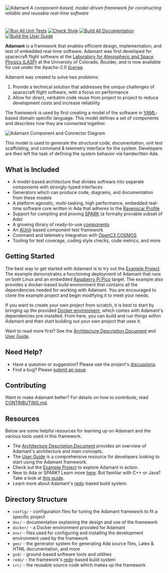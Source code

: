![Adamant](doc/logos/adamant_logo_text_black_small.png)
*A component-based, model-driven framework for constructing reliable and reusable real-time software*
#

[![Run All Unit Tests](https://github.com/lasp/adamant/actions/workflows/test_all.yml/badge.svg)](https://github.com/lasp/adamant/actions/workflows/test_all.yml)
[![Check Style](https://github.com/lasp/adamant/actions/workflows/style_all.yml/badge.svg)](https://github.com/lasp/adamant/actions/workflows/styl_all.yml)
[![Build All Documentation](https://github.com/lasp/adamant/actions/workflows/publish_all.yml/badge.svg)](https://github.com/lasp/adamant/actions/workflows/publish_all.yml)
[![Build the User Guide](https://github.com/lasp/adamant/actions/workflows/build_user_guide.yml/badge.svg)](https://github.com/lasp/adamant/actions/workflows/build_user_guide.yml)


**Adamant** is a framework that enables efficient design, implementation, and test of embedded real-time software. Adamant was first developed for spacecraft flight software at the [Laboratory for Atmospheric and Space Physics (LASP)](https://lasp.colorado.edu/) at the University of Colorado, Boulder, and is now available for use under the Apache-2.0 [license](LICENSE). 

Adamant was created to solve two problems:

 1. Provide a technical solution that addresses the unique challenges of spacecraft flight software, with a focus on performance
 2. Allow for direct, verbatim code reuse from project to project to reduce development costs and increase reliability

The framework is used by first creating a model of the software in [YAML](https://yaml.org/)-based domain specific language. This model defines a set of components and describes how they are connected together. 

 ![`Adamant Component and Connector Diagram`](doc/img/assembly.png "Adamant Component and Connector Diagram")

This model is used to generate the structural code, documentation, unit test scaffolding, and command & telemetry interface for the system. Developers are then left the task of defining the system behavior via handwritten Ada.

## What is Included

 * A model-based architecture that divides software into separate components with strongly-typed interfaces
 * Generators which can produce code, diagrams, and documentation from these models
 * A platform agnostic, multi-tasking, high performance, embedded real-time software core written in Ada that adheres to the [Ravenscar Profile](https://en.wikipedia.org/wiki/Ravenscar_profile)
 * Support for compiling and proving [SPARK](https://learn.adacore.com/courses/intro-to-spark/chapters/01_Overview.html#what-is-it) (a formally provable subset of Ada)
 * A growing library of ready-to-use [components](src/components)
 * An [AUnit](https://docs.adacore.com/live/wave/aunit/html/aunit_cb/aunit_cb.html)-based component test framework
 * Command and telemetry integration with [OpenC3 COSMOS](https://github.com/OpenC3/cosmos)
 * Tooling for test coverage, coding style checks, code metrics, and more

## Getting Started

The best way to get started with Adamant is to try out the [Example Project](https://github.com/lasp/adamant_example). The example demonstrates a functioning deployment of Adamant that runs on both Linux and an embedded [Raspberry Pi Pico](https://www.raspberrypi.com/products/raspberry-pi-pico/) target. The example also provides a docker-based build environment that contains all the dependencies needed for working with Adamant. You are encouraged to clone the example project and begin modifying it to meet your needs.

If you want to create your own project from scratch, it is best to start by bringing up the provided [Docker environment](https://github.com/lasp/adamant/tree/main/docker), which comes with Adamant's dependencies pre-installed. From here, you can build and run things within Adamant and then start building out your own project that uses it.

Want to read more first? See the [Architecture Description Document](doc/architecture_description_document/architecture_description_document.pdf) and [User Guide](doc/user_guide/user_guide.pdf).

## Need Help?

 * Have a question or suggestion? Please use the project's [discussions](https://github.com/lasp/adamant/discussions).
 * Find a bug? Please [submit an issue](https://github.com/lasp/adamant/issues).

## Contributing

Want to make Adamant better? For details on how to contribute, read [CONTRIBUTING.md](CONTRIBUTING.md).

## Resources

Below are some helpful resources for learning up on Adamant and the various tools used in this framework.

 * The [Architecture Description Document](doc/architecture_description_document/architecture_description_document.pdf) provides an overview of Adamant's architecture and main concepts.
 * The [User Guide](doc/user_guide/user_guide.pdf) is a comprehensive resource for developers looking to start using the Adamant framework.
 * Check out the [Example Project](https://github.com/lasp/adamant_example) to explore Adamant in action.
 * New to Ada or SPARK? Learn more [here](https://learn.adacore.com/). But familiar with C++ or Java? Take a look at [this guide](https://learn.adacore.com/courses/Ada_For_The_CPP_Java_Developer/index.html).
 * Learn more about Adamant's [redo](https://github.com/dinkelk/redo)-based build system.

## Directory Structure

 * `config/` - configuration files for tuning the Adamant framework to fit a specific project
 * `doc/` - documentation explaining the design and use of the framework
 * `docker/` - a Docker environment provided for Adamant
 * `env/` - files used for configuring and installing the development environment used by the framework
 * `gen/` - the generator system for generating Ada source files, Latex & HTML documentation, and more
 * `gnd/` - ground-based software tools and utilities
 * `redo/` - the framework's [redo](https://github.com/dinkelk/redo)-based build system
 * `src/` - the reusable source code which makes up the framework
